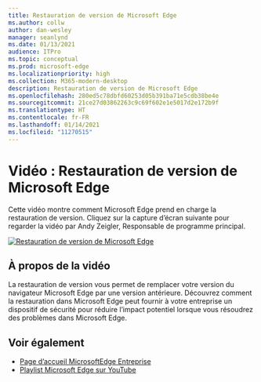 ```yaml
---
title: Restauration de version de Microsoft Edge
ms.author: collw
author: dan-wesley
manager: seanlynd
ms.date: 01/13/2021
audience: ITPro
ms.topic: conceptual
ms.prod: microsoft-edge
ms.localizationpriority: high
ms.collection: M365-modern-desktop
description: Restauration de version de Microsoft Edge
ms.openlocfilehash: 280ed5c78dbfd60253d05b391ba71e5cdb38be4e
ms.sourcegitcommit: 21ce27d03862263c9c69f602e1e5017d2e172b9f
ms.translationtype: HT
ms.contentlocale: fr-FR
ms.lasthandoff: 01/14/2021
ms.locfileid: "11270515"
---
```

# Vidéo : Restauration de version de Microsoft Edge

Cette vidéo montre comment Microsoft Edge prend en charge la restauration de version. Cliquez sur la capture d’écran suivante pour regarder la vidéo par Andy Zeigler, Responsable de programme principal.

[![Restauration de version de Microsoft Edge](media/microsoft-edge-video-version-rollback/0.png)](http://www.youtube.com/watch?v=pXhXHvKUa_c "Microsoft Edge version rollback")

## À propos de la vidéo

La restauration de version vous permet de remplacer votre version du navigateur Microsoft Edge par une version antérieure. Découvrez comment la restauration dans Microsoft Edge peut fournir à votre entreprise un dispositif de sécurité pour réduire l’impact potentiel lorsque vous résoudrez des problèmes dans Microsoft Edge.

## Voir également

- [Page d’accueil MicrosoftEdge Entreprise](https://aka.ms/EdgeEnterprise)
- [Playlist Microsoft Edge sur YouTube](https://www.youtube.com/playlist?list=PLXtHYVsvn_b-uXh1tMeYpT-0iD8tD3tFy)
